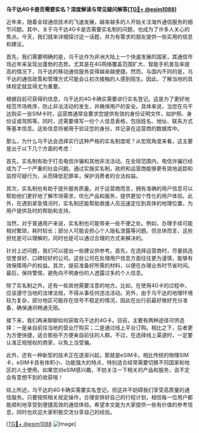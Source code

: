 **乌干达4G卡是否需要实名？深度解读与常见疑问解答[[TG💪+ @esim1088](https://t.me/s/esim1088)]**

近年来，随着全球通信技术的飞速发展，越来越多的人开始关注海外通信服务的细节问题。其中，关于乌干达4G卡是否需要实名制的问题，也成为了许多人关心的焦点。今天，我们就来详细探讨这一话题，并为有需求的朋友提供一些实用的信息和建议。

首先，我们需要明确的是，乌干达作为非洲大陆上一个快速发展的国家，其通信市场近年来呈现出蓬勃的态势。尤其是在4G网络覆盖范围扩大、智能手机普及率提高的情况下，乌干达的移动通信服务变得越来越便捷。然而，与国内不同的是，乌干达的通信政策和管理方式可能会让初次接触的人感到陌生。因此，了解当地的具体规定就显得尤为重要。

根据目前可获得的信息，乌干达的4G卡确实需要进行实名登记。这是为了更好地规范市场秩序，防止非法活动的发生，并确保用户的安全。具体来说，当您在乌干达购买一张SIM卡时，运营商通常会要求您提供有效的身份证明文件，如护照、身份证或驾照等。同时，还需要填写一份个人信息表格，包括姓名、地址、联系方式等基本信息。这些信息将被用于验证您的身份，并记录在运营商的数据库中。

那么，为什么乌干达会选择实行这种严格的实名制度呢？从宏观角度来看，这主要是出于以下几个方面的考虑：

首先，实名制有助于打击电信诈骗和其他非法活动。在全球范围内，电信诈骗已经成为了一个严重的社会问题。通过实施实名制，政府和运营商能够更有效地追踪和监控可疑行为，从而降低犯罪率，保护消费者的合法权益。

其次，实名制也有助于提升服务质量。对于运营商而言，拥有准确的用户信息可以帮助他们更好地了解市场需求，优化产品和服务，提供更加个性化的用户体验。此外，在遇到紧急情况时，实名制还能帮助救援人员迅速定位到具体的地理位置，为用户提供及时的帮助和支持。

当然，对于普通用户来说，实名制也可能带来一些不便之处。例如，办理手续可能相对繁琐，耗时较长；部分人可能会担心个人隐私泄露等问题。但总体而言，这些担忧是可以理解的，同时也是可以通过合理的方式来解决的。

针对上述问题，我们可以提出一些建议供参考。首先，在选择运营商时，尽量挑选信誉良好、口碑较好的公司。这些公司在处理用户信息方面往往更为谨慎，能够有效保障用户的权益。其次，提前准备好所需的材料，以便在办理业务时节省时间。最后，保持警惕，避免向不明身份的人透露过多的个人信息。

除了实名制之外，还有一些其他需要注意的地方。比如，在使用4G卡的过程中，应该遵守当地的法律法规，不得从事任何违法活动。另外，由于乌干达的地理环境较为复杂，部分地区可能存在信号不稳定的情况，因此在出行前最好做好充分准备，确保通讯畅通无阻。

接下来，我们再来聊聊如何获取乌干达的4G卡。目前，主要有两种途径可供选择：一是亲自前往当地的营业厅购买；二是通过线上平台订购。相比之下，后者更为方便快捷，适合那些不方便亲自前往的人群。不过，在选择线上渠道时，一定要认准正规授权的商家，以免上当受骗。

此外，还有一种新型的技术正在逐渐兴起，那就是eSIM卡。相比传统的物理SIM卡，eSIM卡具有体积小、功能强大的特点，特别适合经常需要切换不同国家和地区的人士使用。如果您对eSIM感兴趣，不妨关注一下相关的产品和服务，说不定会有意想不到的收获哦！

综上所述，乌干达的4G卡确实需要实名登记，但这并不妨碍我们享受高质量的通信服务。只要按照相关规定操作，合理安排好自己的行程计划，相信每一位用户都能顺利地享受到便捷高效的通信体验。希望本文能为大家提供一些有价值的参考信息，同时也欢迎大家积极交流分享自己的经验。

[[TG💪+ @esim1088](https://t.me/s/esim1088) ![Image](https://i.postimg.cc/4NQfJmqS/Snipaste-2025-05-13-00-14-12.png)]